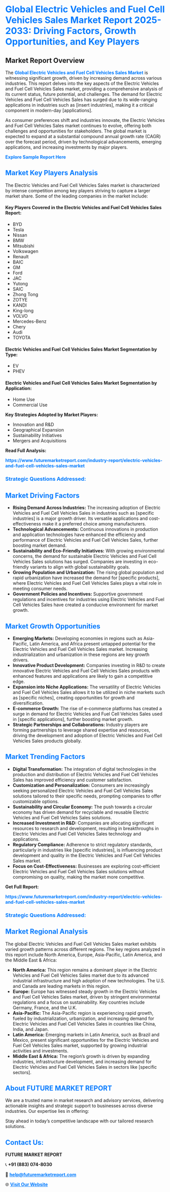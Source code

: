 <h1 style="color: #007BFF;">Global Electric Vehicles and Fuel Cell Vehicles Sales Market Report 2025-2033: Driving Factors, Growth Opportunities, and Key Players</h1>

<section id="overview">
<h2>Market Report Overview</h2>
<p>The <a href="https://www.futuremarketreport.com/industry-report/electric-vehicles-and-fuel-cell-vehicles-sales-market" style="color: #007BFF; text-decoration: none;"><strong>Global Electric Vehicles and Fuel Cell Vehicles Sales Market</strong></a> is witnessing significant growth, driven by increasing demand across various industries. This report delves into the key aspects of the Electric Vehicles and Fuel Cell Vehicles Sales market, providing a comprehensive analysis of its current status, future potential, and challenges. The demand for Electric Vehicles and Fuel Cell Vehicles Sales has surged due to its wide-ranging applications in industries such as [insert industries], making it a critical component in modern-day [applications].</p>
<p>As consumer preferences shift and industries innovate, the Electric Vehicles and Fuel Cell Vehicles Sales market continues to evolve, offering both challenges and opportunities for stakeholders. The global market is expected to expand at a substantial compound annual growth rate (CAGR) over the forecast period, driven by technological advancements, emerging applications, and increasing investments by major players.</p>
</section>

<section id="overview">
<p><a href="https://www.futuremarketreport.com/request-sample/reportId=103849" style="color: #007BFF; text-decoration: none;"><strong>Explore Sample Report Here</strong></a></p>
</section>

<section id="key-players">
<h2 style="color: #007BFF;">Market Key Players Analysis</h2>
<p>The Electric Vehicles and Fuel Cell Vehicles Sales market is characterized by intense competition among key players striving to capture a larger market share. Some of the leading companies in the market include:</p>
<h4>Key Players Covered in the Electric Vehicles and Fuel Cell Vehicles Sales Report:</h4>
<ul><li>BYD</li><li>Tesla</li><li>Nissan</li><li>BMW</li><li>Mitsubishi</li><li>Volkswagen</li><li>Renault</li><li>BAIC</li><li>GM</li><li>Ford</li><li>JAC</li><li>Yutong</li><li>SAIC</li><li>Zhong Tong</li><li>ZOTYE</li><li>KANDI</li><li>King-long</li><li>VOLVO</li><li>Mercedes-Benz</li><li>Chery</li><li>Audi</li><li>TOYOTA</li></ul>
<h4>Electric Vehicles and Fuel Cell Vehicles Sales Market Segmentation by Type:</h4>
<ul><li>EV</li><li>PHEV</li></ul>

<h4>Electric Vehicles and Fuel Cell Vehicles Sales Market Segmentation by Application:</h4>
<ul><li>Home Use</li><li>Commercial Use</li></ul>
<p><strong>Key Strategies Adopted by Market Players:</strong></p>
<ul>
<li>Innovation and R&D</li>
<li>Geographical Expansion</li>
<li>Sustainability Initiatives</li>
<li>Mergers and Acquisitions</li>
</ul>
</section>

<section>
<p><strong>Read Full Analysis: </strong></p><a href="https://www.futuremarketreport.com/industry-report/electric-vehicles-and-fuel-cell-vehicles-sales-market" style="color: #007BFF; text-decoration: none;"><strong>https://www.futuremarketreport.com/industry-report/electric-vehicles-and-fuel-cell-vehicles-sales-market</strong></a>
<h3 style="color: #007BFF;">Strategic Questions Addressed:</h3>
</section>

<section id="driving-factors">
<h2 style="color: #007BFF;">Market Driving Factors</h2>
<ul>
<li><strong>Rising Demand Across Industries:</strong> The increasing adoption of Electric Vehicles and Fuel Cell Vehicles Sales in industries such as [specific industries] is a major growth driver. Its versatile applications and cost-effectiveness make it a preferred choice among manufacturers.</li>
<li><strong>Technological Advancements:</strong> Continuous innovations in production and application technologies have enhanced the efficiency and performance of Electric Vehicles and Fuel Cell Vehicles Sales, further boosting market demand.</li>
<li><strong>Sustainability and Eco-Friendly Initiatives:</strong> With growing environmental concerns, the demand for sustainable Electric Vehicles and Fuel Cell Vehicles Sales solutions has surged. Companies are investing in eco-friendly variants to align with global sustainability goals.</li>
<li><strong>Growing Population and Urbanization:</strong> The rising global population and rapid urbanization have increased the demand for [specific products], where Electric Vehicles and Fuel Cell Vehicles Sales plays a vital role in meeting consumer needs.</li>
<li><strong>Government Policies and Incentives:</strong> Supportive government regulations and incentives for industries using Electric Vehicles and Fuel Cell Vehicles Sales have created a conducive environment for market growth.</li>
</ul>
</section>

<section id="growth-opportunities">
<h2 style="color: #007BFF;">Market Growth Opportunities</h2>
<ul>
<li><strong>Emerging Markets:</strong> Developing economies in regions such as Asia-Pacific, Latin America, and Africa present untapped potential for the Electric Vehicles and Fuel Cell Vehicles Sales market. Increasing industrialization and urbanization in these regions are key growth drivers.</li>
<li><strong>Innovative Product Development:</strong> Companies investing in R&D to create innovative Electric Vehicles and Fuel Cell Vehicles Sales products with enhanced features and applications are likely to gain a competitive edge.</li>
<li><strong>Expansion into Niche Applications:</strong> The versatility of Electric Vehicles and Fuel Cell Vehicles Sales allows it to be utilized in niche markets such as [specific niches], creating opportunities for growth and diversification.</li>
<li><strong>E-commerce Growth:</strong> The rise of e-commerce platforms has created a surge in demand for Electric Vehicles and Fuel Cell Vehicles Sales used in [specific applications], further boosting market growth.</li>
<li><strong>Strategic Partnerships and Collaborations:</strong> Industry players are forming partnerships to leverage shared expertise and resources, driving the development and adoption of Electric Vehicles and Fuel Cell Vehicles Sales products globally.</li>
</ul>
</section>

<section id="trending-factors">
<h2 style="color: #007BFF;">Market Trending Factors</h2>
<ul>
<li><strong>Digital Transformation:</strong> The integration of digital technologies in the production and distribution of Electric Vehicles and Fuel Cell Vehicles Sales has improved efficiency and customer satisfaction.</li>
<li><strong>Customization and Personalization:</strong> Consumers are increasingly seeking personalized Electric Vehicles and Fuel Cell Vehicles Sales solutions tailored to their specific needs, prompting companies to offer customizable options.</li>
<li><strong>Sustainability and Circular Economy:</strong> The push towards a circular economy has driven demand for recyclable and reusable Electric Vehicles and Fuel Cell Vehicles Sales solutions.</li>
<li><strong>Increased Investment in R&D:</strong> Companies are allocating significant resources to research and development, resulting in breakthroughs in Electric Vehicles and Fuel Cell Vehicles Sales technology and applications.</li>
<li><strong>Regulatory Compliance:</strong> Adherence to strict regulatory standards, particularly in industries like [specific industries], is influencing product development and quality in the Electric Vehicles and Fuel Cell Vehicles Sales market.</li>
<li><strong>Focus on Cost-Effectiveness:</strong> Businesses are exploring cost-efficient Electric Vehicles and Fuel Cell Vehicles Sales solutions without compromising on quality, making the market more competitive.</li>
</ul>
</section>

<section>
<p><strong>Get Full Report: </strong></p><a href="https://www.futuremarketreport.com/industry-report/electric-vehicles-and-fuel-cell-vehicles-sales-market" style="color: #007BFF; text-decoration: none;"><strong>https://www.futuremarketreport.com/industry-report/electric-vehicles-and-fuel-cell-vehicles-sales-market</strong></a>
<h3 style="color: #007BFF;">Strategic Questions Addressed:</h3>
</section>


<section id="regional-analysis">
<h2 style="color: #007BFF;">Market Regional Analysis</h2>
<p>The global Electric Vehicles and Fuel Cell Vehicles Sales market exhibits varied growth patterns across different regions. The key regions analyzed in this report include North America, Europe, Asia-Pacific, Latin America, and the Middle East & Africa:</p>
<ul>
<li><strong>North America:</strong> This region remains a dominant player in the Electric Vehicles and Fuel Cell Vehicles Sales market due to its advanced industrial infrastructure and high adoption of new technologies. The U.S. and Canada are leading markets in this region.</li>
<li><strong>Europe:</strong> Europe has witnessed steady growth in the Electric Vehicles and Fuel Cell Vehicles Sales market, driven by stringent environmental regulations and a focus on sustainability. Key countries include Germany, France, and the U.K.</li>
<li><strong>Asia-Pacific:</strong> The Asia-Pacific region is experiencing rapid growth, fueled by industrialization, urbanization, and increasing demand for Electric Vehicles and Fuel Cell Vehicles Sales in countries like China, India, and Japan.</li>
<li><strong>Latin America:</strong> Emerging markets in Latin America, such as Brazil and Mexico, present significant opportunities for the Electric Vehicles and Fuel Cell Vehicles Sales market, supported by growing industrial activities and investments.</li>
<li><strong>Middle East & Africa:</strong> The region’s growth is driven by expanding industries, infrastructure development, and increasing demand for Electric Vehicles and Fuel Cell Vehicles Sales in sectors like [specific sectors].</li>
</ul>
</section>

<footer>
<h2 style="color: #007BFF;">About FUTURE MARKET REPORT</h2>
<p>We are a trusted name in market research and advisory services, delivering actionable insights and strategic support to businesses across diverse industries. Our expertise lies in offering:</p>

<p>Stay ahead in today’s competitive landscape with our tailored research solutions.</p>

<h2 style="color: #007BFF;">Contact Us:</h2>
<p><strong>FUTURE MARKET REPORT</strong></p>
<p>📞 <strong>+91 (883) 074-8030</strong></p>
<p>📧 <strong><a href="mailto:help@futuremarketreport.com" style="color: #007BFF;">help@futuremarketreport.com</a></strong></p>
<p>🌐 <strong><a href="https://www.futuremarketreport.com/" style="color: #007BFF;">Visit Our Website</a></strong></p>
</footer>